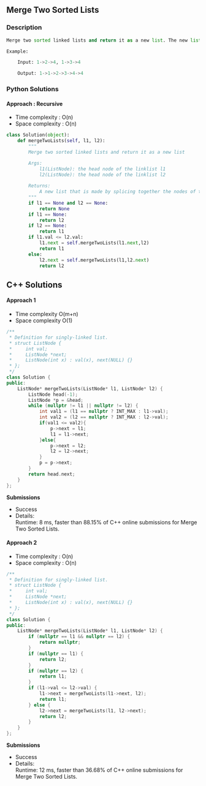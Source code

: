 ## Merge Two Sorted Lists

### Description

```Python
Merge two sorted linked lists and return it as a new list. The new list should be made by splicing together the nodes of the first two lists.

Example:

    Input: 1->2->4, 1->3->4

    Output: 1->1->2->3->4->4
```

### Python Solutions

#### Approach : Recursive

* Time complexity : O(n)
* Space complexity : O(n)

```Python
class Solution(object):
    def mergeTwoLists(self, l1, l2):
        """
        Merge two sorted linked lists and return it as a new list

        Args:
            l1(ListNode): the head node of the linklist l1
            l2(ListNode): the head node of the linklist l2
        
        Returns:
            A new list that is made by splicing together the nodes of the first two lists
        """
        if l1 == None and l2 == None:
            return None
        if l1 == None:
            return l2
        if l2 == None:
            return l1
        if l1.val <= l2.val:
            l1.next = self.mergeTwoLists(l1.next,l2)
            return l1
        else:
            l2.next = self.mergeTwoLists(l1,l2.next)
            return l2
```

## C++ Solutions

#### Approach 1

* Time complexity O(m+n)
* Space complexity O(1)

```c++
/**
 * Definition for singly-linked list.
 * struct ListNode {
 *     int val;
 *     ListNode *next;
 *     ListNode(int x) : val(x), next(NULL) {}
 * };
 */
class Solution {
public:
    ListNode* mergeTwoLists(ListNode* l1, ListNode* l2) {
        ListNode head(-1);
        ListNode *p = &head;
		while (nullptr != l1 || nullptr != l2) {
            int val1 = (l1 == nullptr ? INT_MAX : l1->val);
			int val2 = (l2 == nullptr ? INT_MAX : l2->val); 
			if(val1 <= val2){
				p->next = l1;
				l1 = l1->next;
			}else{
				p->next = l2;
				l2 = l2->next;
			}
            p = p->next;
        }
		return head.next;
    }
};
```

**Submissions**

* Success
* Details:  
Runtime: 8 ms, faster than 88.15% of C++ online submissions for Merge Two Sorted Lists.

#### Approach 2

* Time complexity : O(n)
* Space complexity : O(n)

```c++
/**
 * Definition for singly-linked list.
 * struct ListNode {
 *     int val;
 *     ListNode *next;
 *     ListNode(int x) : val(x), next(NULL) {}
 * };
 */
class Solution {
public:
    ListNode* mergeTwoLists(ListNode* l1, ListNode* l2) {
        if (nullptr == l1 && nullptr == l2) {
            return nullptr;
        }
        if (nullptr == l1) {
            return l2;
        }
        if (nullptr == l2) {
            return l1;
        }
        if (l1->val <= l2->val) {
            l1->next = mergeTwoLists(l1->next, l2);
            return l1;
        } else {
            l2->next = mergeTwoLists(l1, l2->next);
            return l2;
        }
    }
};
```

**Submissions**

* Success
* Details:  
Runtime: 12 ms, faster than 36.68% of C++ online submissions for Merge Two Sorted Lists.
